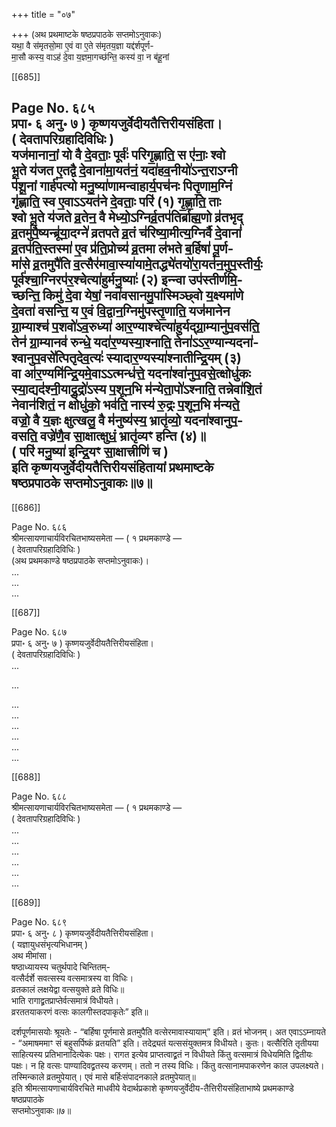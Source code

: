 +++
title = "०७"

+++
(अथ प्रथमाष्टके षष्ठप्रपाठके सप्तमोऽनुवाकः)  
यथा॒ वै स॑मृतसो॒मा ए॒वं वा ए॒ते स॑मृतय॒ज्ञा यद्द॑र्शपूर्ण-  
मा॒सौ कस्य॒ वाऽह॑ दे॒वा य॒ज्ञमा॒गच्छ॑न्ति॒ कस्य॑ वा॒ न ब॑हू॒नां

[[685]]

Page No. ६८५  
प्रपा॰ ६ अनु॰ ७ ) कृष्णयजुर्वेदीयतैत्तिरीयसंहिता।  
( देवतापरिग्रहादिविधिः )  
यज॑मानानां॒ यो वै दे॒वताः॒ पूर्वः॑ परिगृ॒ह्णाति॒ स ए॑नाः॒ श्वो  
भू॒ते य॑जत ए॒तद्वै दे॒वाना॑मा॒यत॑नं॒ यदा॑हव॒नीयो॑ऽन्त॒राऽग्नी  
प॑शू॒नां गार्ह॑पत्यो मनु॒ष्या॑णामन्वाहार्य॒पच॑नः पितृ॒णाम॒ग्निं  
गृ॑ह्णाति॒ स्व ए॒वाऽऽयत॑ने दे॒वताः॒ परि॑ (१) गृ॒ह्णा॒ति॒ ताः  
श्वो भू॒ते य॑जते व्र॒तेन॒ वै मेध्यो॒ऽग्निर्व्र॒तप॑तिर्ब्राह्म॒णो व्र॑तभृद्  
व्र॒तमु॑पै॒ष्यन्ब्रू॑या॒दग्ने॑ व्रतपते व्र॒तं च॑रिष्या॒मीत्य॒ग्निर्वै दे॒वानां॑  
व्र॒तप॑ति॒स्तस्मा॑ ए॒व प्र॑ति॒प्रोच्य॑ व्र॒तमा ल॑भते ब॒र्हिषा॑ पू॒र्ण-  
मा॑से व्र॒तमुपै॑ति व॒त्सैर॑मावा॒स्या॑यामे॒तद्ध्ये॑तयो॑रा॒यत॑न॒मुप॒स्तीर्यः॒  
पूर्व॑श्चा॒ग्निरप॑र॒श्चेत्या॑हुर्मनु॒ष्याः॑ (२) इन्‍न्वा उप॑स्तीर्णमि॒-  
च्छन्ति॒ किमु॑ दे॒वा येषां॒ नवा॑वसानमु॒पा॑स्मिञ्छ्वो य॒क्ष्यमा॑णे  
दे॒वता॑ वसन्ति॒ य ए॒वं वि॒द्वान॒ग्निमु॑पस्तृ॒णाति॒ यज॑मानेन  
ग्रा॒म्याश्च॑ प॒शवो॑ऽव॒रुध्या॑ आर॒ण्याश्चेत्या॑हुर्यद्ग्रा॒म्यानु॑प॒वस॑ति॒  
तेन॑ ग्रा॒म्यानव॑ रुन्धे॒ यदा॑र॒ण्यस्या॒श्नाति॒ तेना॑ऽऽर॒ण्यान्यदना॑-  
श्वानुप॒वसे॑त्पितृदेव॒त्यः॑ स्यादार॒ण्यस्या॑श्नातीन्द्रि॒यम् (३)  
वा आ॑र॒ण्यमि॑न्द्रि॒यमे॒वाऽऽत्मन्ध॑त्ते॒ यदना॑श्वा॑नुप॒वसे॒त्क्षोधु॑कः  
स्या॒द्यद॑श्नी॒याद्रु॒द्रो॑ऽस्य प॒शून॒भि म॑न्येता॒पो॑ऽश्नाति॒ तन्नेवा॑शि॒तं  
नेवान॑शितं॒ न क्षोधु॑को॒ भव॑ति॒ नास्य॑ रु॒द्रः प॒शून॒भि म॑न्यते॒  
वज्रो॒ वै य॒ज्ञः क्षुत्खलु॒ वै म॑नुष्य॑स्य॒ भ्रातृ॑व्यो॒ यदना॑श्वानुप॒-  
वसति॒ वज्रे॑णै॒व सा॒क्षात्क्षुधं॒ भ्रातृ॑व्यꣳ हन्ति (४)॥  
( परि॑ मनु॒ष्या॑ इन्द्रि॒यꣳ सा॒क्षात्त्रीणि॑ च )  
इति कृष्णयजुर्वेदीयतैत्तिरीयसंहितायां प्रथमाष्टके  
षष्ठप्रपाठके सप्तमोऽनुवाकः॥७॥
-----

[[686]]

Page No. ६८६  
श्रीमत्सायणाचार्यविरचितभाष्यसमेता — ( १ प्रथमकाण्डे —  
( देवतापरिग्रहादिविधिः )  
(अथ प्रथमकाण्डे षष्ठप्रपाठके सप्तमोऽनुवाकः)।  
...   
...  
...  


[[687]]

Page No. ६८७  
प्रपा॰ ६ अनु॰ ७ ) कृष्णयजुर्वेदीयतैत्तिरीयसंहिता।  
( देवतापरिग्रहादिविधिः )  
...   

...  

...  
...  
...  
...   
...  
...

[[688]]

Page No. ६८८  
श्रीमत्सायणाचार्यविरचितभाष्यसमेता — ( १ प्रथमकाण्डे —  
( देवतापरिग्रहादिविधिः )  
...  
...  
...  
...  
...  
...  

[[689]]

Page No. ६८९  
प्रपा॰ ६ अनु॰ ८ ) कृष्णयजुर्वेदीयतैत्तिरीयसंहिता।  
( यज्ञायुधसंभृत्यभिधानम् )  
अथ मीमांसा।  
षष्ठाध्यायस्य चतुर्थपादे चिन्तितम्-  
वत्सैर्दर्शे सवत्सस्य वत्समात्रस्य वा विधिः।  
व्रतकालं लक्षयेद्वा वत्सयुक्ते व्रते विधिः॥  
भाति रागाद्व्रतप्राप्तेर्वत्समात्रं विधीयते।  
व्ररततयाकरणं वत्सः कालगीस्तदपाकृतेः” इति॥

दर्शपूर्णमासयोः श्रूयतेः - “बर्हिषा पूर्णमासे व्रतमुपैति वत्सेरमावास्यायाम्” इति। व्रतं भोजनम्। अत एवाऽऽम्नायते - “अमाषममाꣳ सं बहुसर्पिष्कं व्रतयति” इति। तदेद्र्यतं यत्ससंयुक्तमत्र विधीयते। कुतः। वत्सैरिति तृतीयया साहित्यस्य प्रतिभानादित्येकः पक्षः। रागत इत्येव प्राप्तत्वाद्व्रतं न विधीयते किंतु वत्समात्रं विधेयमिति द्वितीयः पक्षः। न हि वत्सः पाण्यादिवद्व्रतस्य करणम्। ततो न तस्य विधिः। किंतु वत्सानामपाकरणेन काल उपलक्ष्यते। तस्मिन्काले व्रतमुपेयात्। एवं मासे बर्हिःसंपादनकाले व्रतमुपेयात्॥  
इति श्रीमत्सायणाचार्यविरचिते माधवीये वेदार्थप्रकाशे कृष्णयजुर्वेदीय-तैत्तिरीयसंहिताभाष्ये प्रथमकाण्डे षष्ठप्रपाठके  
सप्तमोऽनुवाकः॥७॥  
